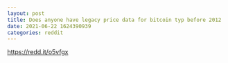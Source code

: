 ```yaml
--- 
layout: post 
title: Does anyone have legacy price data for bitcoin typ before 2012 
date: 2021-06-22 1624390939 
categories: reddit 
--- 
```

https://redd.it/o5vfgx